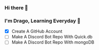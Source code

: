 ### Hi there 👋

<!--
**Drago-Dev24/Drago-Dev24** is a ✨ _special_ ✨ repository because its `README.md` (this file) appears on your GitHub profile.

Here are some ideas to get you started:

- 🔭 I’m currently working on ...
- 🌱 I’m currently learning ...
- 👯 I’m looking to collaborate on ...
- 🤔 I’m looking for help with ...
- 💬 Ask me about ...
- 📫 How to reach me: ...
- 😄 Pronouns: ...
- ⚡ Fun fact: ...
-->
### I'm Drago, Learning Everyday 🤘
- [x] Create A GitHub Account 
- [ ] Make A Discord Bot Repo With Quick.db 
- [ ] Make A Discord Bot Repo With mongoDB
